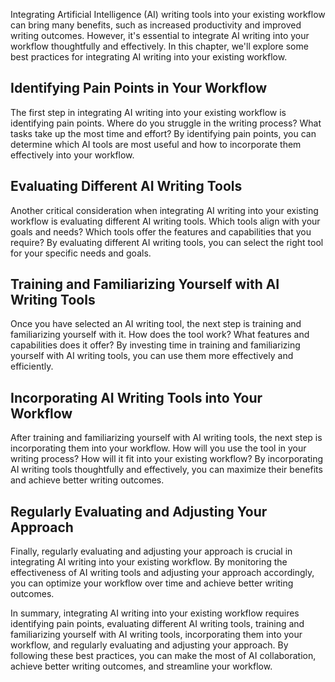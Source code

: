 
Integrating Artificial Intelligence (AI) writing tools into your existing workflow can bring many benefits, such as increased productivity and improved writing outcomes. However, it's essential to integrate AI writing into your workflow thoughtfully and effectively. In this chapter, we'll explore some best practices for integrating AI writing into your existing workflow.

Identifying Pain Points in Your Workflow
----------------------------------------

The first step in integrating AI writing into your existing workflow is identifying pain points. Where do you struggle in the writing process? What tasks take up the most time and effort? By identifying pain points, you can determine which AI tools are most useful and how to incorporate them effectively into your workflow.

Evaluating Different AI Writing Tools
-------------------------------------

Another critical consideration when integrating AI writing into your existing workflow is evaluating different AI writing tools. Which tools align with your goals and needs? Which tools offer the features and capabilities that you require? By evaluating different AI writing tools, you can select the right tool for your specific needs and goals.

Training and Familiarizing Yourself with AI Writing Tools
---------------------------------------------------------

Once you have selected an AI writing tool, the next step is training and familiarizing yourself with it. How does the tool work? What features and capabilities does it offer? By investing time in training and familiarizing yourself with AI writing tools, you can use them more effectively and efficiently.

Incorporating AI Writing Tools into Your Workflow
-------------------------------------------------

After training and familiarizing yourself with AI writing tools, the next step is incorporating them into your workflow. How will you use the tool in your writing process? How will it fit into your existing workflow? By incorporating AI writing tools thoughtfully and effectively, you can maximize their benefits and achieve better writing outcomes.

Regularly Evaluating and Adjusting Your Approach
------------------------------------------------

Finally, regularly evaluating and adjusting your approach is crucial in integrating AI writing into your existing workflow. By monitoring the effectiveness of AI writing tools and adjusting your approach accordingly, you can optimize your workflow over time and achieve better writing outcomes.

In summary, integrating AI writing into your existing workflow requires identifying pain points, evaluating different AI writing tools, training and familiarizing yourself with AI writing tools, incorporating them into your workflow, and regularly evaluating and adjusting your approach. By following these best practices, you can make the most of AI collaboration, achieve better writing outcomes, and streamline your workflow.

